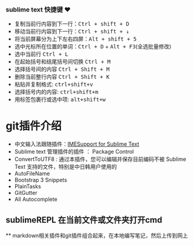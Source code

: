 ### sublime text 快捷键 :heart:
- 复制当前行内容到下一行：<kbd>Ctrl + shift + D</kbd>
- 移动当前行内容到下一行：<kbd>Ctrl + shift + ↓</kbd>
- 将当前屏幕分为上下左右四屏：<kbd>Alt + shift + 5</kbd>
- 选中光标所在位置的单词：<kbd>Ctrl + D</kbd> + <kbd>Alt + F3</kbd>(全选批量修改)
- 选中当前行 <kbd>Ctrl + L</kbd>
- 在起始括号和结尾括号间切换 <kbd>Ctrl + M</kbd>
- 选择括号间的内容 <kbd>Ctrl + Shift + M</kbd>
- 删除当前整行内容 <kbd> Ctrl + Shift + K </kbd>
- 粘贴并复制格式: <kbd>ctrl+shift+v</kbd>
- 选择括号内的内容: <kbd>ctrl+shift+m</kbd>
- 用标签包裹行或选中项: <kbd>alt+shift+w</kbd>

git插件介绍
======================================================================
* 中文输入法跟随插件：[IMESupport for Sublime Text](https://github.com/chikatoike/IMESupport)
* Sublime text 管理插件的插件   ： Package Control
* ConvertToUTF8   : 通过本插件，您可以编辑并保存目前编码不被 Sublime Text 支持的文件，特别是中日韩用户使用的 
* AutoFileName
* Bootstrap 3 Snippets
* PlainTasks
* GitGutter
* All Autocomplete

## sublimeREPL  在当前文件或文件夹打开cmd

** markdown相关插件和git插件组合起来，在本地编写笔记，然后上传到网上
